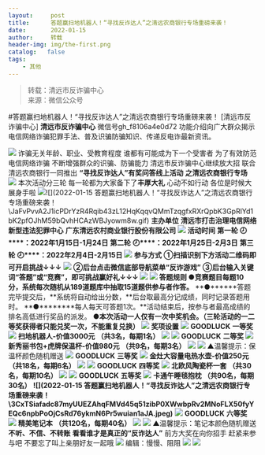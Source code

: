 ```yaml
---
layout:     post
title:      答题赢扫地机器人！“寻找反诈达人”之清远农商银行专场重磅来袭！
date:       2022-01-15
author:     转载
header-img: img/the-first.png
catalog:   false
tags:
    - 其他
---
```


<blockquote><p>转载：清远市反诈骗中心<br>
来源：微信公众号</p></blockquote>

#答题赢扫地机器人！“寻找反诈达人”之清远农商银行专场重磅来袭！
[清远市反诈骗中心]
**清远市反诈骗中心**
微信号gh_f8106a4e0d72
功能介绍向广大群众揭示电信网络诈骗犯罪手法、普及识骗防骗知识、传递反电诈最新资讯。

![]({{site.baseurl}}/postimg/3CxTSiafadcic5zyXUfbXLUClzlpaoknCpV4bErPg2kuuS97hoJJbNCtFOVZ9X0j5W26HDaregC5kibiaLGl8CPr9A.gif)
诈骗无关年龄、职业、受教育程度
谁都有可能成为下一个受害者
为了有效防范电信网络诈骗
不断增强群众的识骗、防骗能力
清远市反诈骗中心继续放大招
联合清远农商银行一同推出
**“寻找反诈达人”有奖问答线上活动**
**之清远农商银行专场**
![]({{site.baseurl}}/postimg/3CxTSiafadc9Um5QCqDicfY1BUyayLwKEicezu4ic3RY4Mfh3EHvZWgbMFxL3c9v1ty1t5PQXGyCyTUTx6iaOCb3Jsg.jpeg)
本次活动分三轮
每一轮都为大家备下了**丰厚大礼**
心动不如行动
各位是时候大展身手啦
![]({{site.baseurl}}/postimg/3CxTSiafadc87myUUEZAhqFMVd45q51zibDic9LHpyNYgAGVOiavgvibfv5USRM86B0zr6JrP8xaOibK4OeLIoXlYdSQ.gif)![](2022-01-15
答题赢扫地机器人！“寻找反诈达人”之清远农商银行专场重磅来袭！\\JaFvPvvA2J1icPDrYzR4Rqib43zL12HqKqqvQMmTzqgfxRXrQpbK3GpRlYd1bK2pfOJhM59bQvhHCAzWBJyowm8w.gif)
**主办单位**
**清远市打击治理电信网络新型违法犯罪中心**
**广东清远农村商业银行股份有限公司**
![]({{site.baseurl}}/postimg/JaFvPvvA2J1icPDrYzR4Rqib43zL12HqKqqvQMmTzqgfxRXrQpbK3GpRlYd1bK2pfOJhM59bQvhHCAzWBJyowm8w.gif)
**活动时间**
**第一轮**
**🕗****：2022年1月15日-1月24日**
**第二轮**
**🕗****：2022年1月25日-2月3日**
**第三轮**
**🕗****：2022年2月4日-2月15日**
![]({{site.baseurl}}/postimg/JaFvPvvA2J1icPDrYzR4Rqib43zL12HqKqqvQMmTzqgfxRXrQpbK3GpRlYd1bK2pfOJhM59bQvhHCAzWBJyowm8w.gif)
**参与方式**
**①扫描识别下方活动二维码即可开启挑战↓↓↓**
![]({{site.baseurl}}/postimg/3CxTSiafadc83YmjITC6A2oaDWMgmI3zbxjI5d13fPibcEecA43ibNDQBOQRKvibIZhlibyFhPdcOD0EaFFOp3Du0fA.png)
**②后台点击微信底部导航菜单“反诈游戏”**
**③后台输入关键词“答题”或“竞赛”，**即可挑战赢好礼↓↓↓
![]({{site.baseurl}}/postimg/3CxTSiafadc9AjVJN7zd3B5uxF536oXibdCUI5Z69E4LK7SymX9Z6rLoJ9wQFtCfURI7ClicxudNBoDegS9Uiamiapw.jpeg)
![]({{site.baseurl}}/postimg/JaFvPvvA2J1icPDrYzR4Rqib43zL12HqKqqvQMmTzqgfxRXrQpbK3GpRlYd1bK2pfOJhM59bQvhHCAzWBJyowm8w.gif)
**答题规则**
●竞赛题目每题10分，系统每次随机从189道题库中**抽取15道题供参与者作答。**
**●******答题完毕提交后，**系统将自动给出分数，**后台取最高分记成绩，同时记录答题用时。
**●********每人每天可答题1次。**活动结束后，按参与者最高成绩的排名高低进行奖品的派发。
**●******本次活动一人**仅有一次中奖机会。****（三轮活动的一二等奖获得者只能兑奖一次，不能重复兑换）**
![]({{site.baseurl}}/postimg/JaFvPvvA2J1icPDrYzR4Rqib43zL12HqKqqvQMmTzqgfxRXrQpbK3GpRlYd1bK2pfOJhM59bQvhHCAzWBJyowm8w.gif)
**奖项设置**
![]({{site.baseurl}}/postimg/JaFvPvvA2J1icPDrYzR4Rqib43zL12HqKq7HxgfWfmqzk8TkGCicDkb5qJZibmZTEPH7J0USlP6R8gMJrQg5ByhgZQ.gif)
**GOODLUCK**
**一等奖**
![]({{site.baseurl}}/postimg/JaFvPvvA2J1icPDrYzR4Rqib43zL12HqKq7HxgfWfmqzk8TkGCicDkb5qJZibmZTEPH7J0USlP6R8gMJrQg5ByhgZQ.gif)
**扫地机器人-价值3000元**
**（共3名，每期1名）**
![]({{site.baseurl}}/postimg/3CxTSiafadc87myUUEZAhqFMVd45q51zibXVLJTf8z7kia4pa8n1TEhkdhIicR9r62MO1qIhAcBKgELFKpZSXzwUmw.jpeg)
![]({{site.baseurl}}/postimg/JaFvPvvA2J1icPDrYzR4Rqib43zL12HqKq7HxgfWfmqzk8TkGCicDkb5qJZibmZTEPH7J0USlP6R8gMJrQg5ByhgZQ.gif)
**GOODLUCK**
**二等奖**
![]({{site.baseurl}}/postimg/JaFvPvvA2J1icPDrYzR4Rqib43zL12HqKq7HxgfWfmqzk8TkGCicDkb5qJZibmZTEPH7J0USlP6R8gMJrQg5ByhgZQ.gif)
**新秀丽书包+虎牌保温杯-价值980元**
**（共9名，每期3名）**
![]({{site.baseurl}}/postimg/3CxTSiafadc87myUUEZAhqFMVd45q51ziboQY4Ld0ctjSiaRglFXUAy6sLTCaS9sQWb3N37iadamVGBjDIOnS4dr2g.jpeg)
![]({{site.baseurl}}/postimg/3CxTSiafadc87myUUEZAhqFMVd45q51zibRB7zqWics0T3A6t3dnRtYibbSBWicEEQ072giascvp4vNOc52rUnwPK8oQ.jpeg)
▲温馨提示：保温杯颜色随机赠送
![]({{site.baseurl}}/postimg/JaFvPvvA2J1icPDrYzR4Rqib43zL12HqKq7HxgfWfmqzk8TkGCicDkb5qJZibmZTEPH7J0USlP6R8gMJrQg5ByhgZQ.gif)
**GOODLUCK**
**三等奖**
![]({{site.baseurl}}/postimg/JaFvPvvA2J1icPDrYzR4Rqib43zL12HqKq7HxgfWfmqzk8TkGCicDkb5qJZibmZTEPH7J0USlP6R8gMJrQg5ByhgZQ.gif)
**金灶大容量电热水壶-价值250元**
**（共18名，每期6名）**
![]({{site.baseurl}}/postimg/3CxTSiafadc87myUUEZAhqFMVd45q51zibic8GUdOFic3jDdQg6hgpYI2bvdjWeAfFA4H8l7lXV9egOSo74iay7X8yA.png)
![]({{site.baseurl}}/postimg/JaFvPvvA2J1icPDrYzR4Rqib43zL12HqKq7HxgfWfmqzk8TkGCicDkb5qJZibmZTEPH7J0USlP6R8gMJrQg5ByhgZQ.gif)
**GOODLUCK**
**四等奖**
![]({{site.baseurl}}/postimg/JaFvPvvA2J1icPDrYzR4Rqib43zL12HqKq7HxgfWfmqzk8TkGCicDkb5qJZibmZTEPH7J0USlP6R8gMJrQg5ByhgZQ.gif)
**北欧风陶瓷杯一套**
**（共30名，每期10名）**
![]({{site.baseurl}}/postimg/3CxTSiafadc87myUUEZAhqFMVd45q51zibicxXNhYq7SLsGicQY48IN1oc743lYv0lia6SbfoHKbkj8skvowFr7mZvA.jpeg)
![]({{site.baseurl}}/postimg/JaFvPvvA2J1icPDrYzR4Rqib43zL12HqKq7HxgfWfmqzk8TkGCicDkb5qJZibmZTEPH7J0USlP6R8gMJrQg5ByhgZQ.gif)
**GOODLUCK**
**五等奖**
![]({{site.baseurl}}/postimg/JaFvPvvA2J1icPDrYzR4Rqib43zL12HqKq7HxgfWfmqzk8TkGCicDkb5qJZibmZTEPH7J0USlP6R8gMJrQg5ByhgZQ.gif)
**卡通午睡毯抱枕**
**（共90名，每期30名）**
**![](2022-01-15
答题赢扫地机器人！“寻找反诈达人”之清远农商银行专场重磅来袭！\\3CxTSiafadc87myUUEZAhqFMVd45q51zibP0XWwbpRv2MNoFLX50fyYEQc6npbPoOjCsRd76ykmN6Pr5wuian1aJA.jpeg)**
![]({{site.baseurl}}/postimg/JaFvPvvA2J1icPDrYzR4Rqib43zL12HqKq7HxgfWfmqzk8TkGCicDkb5qJZibmZTEPH7J0USlP6R8gMJrQg5ByhgZQ.gif)
**GOODLUCK**
**六等奖**
![]({{site.baseurl}}/postimg/JaFvPvvA2J1icPDrYzR4Rqib43zL12HqKq7HxgfWfmqzk8TkGCicDkb5qJZibmZTEPH7J0USlP6R8gMJrQg5ByhgZQ.gif)
**精美笔记本**
**（共120名，每期40名）**
![]({{site.baseurl}}/postimg/3CxTSiafadc87myUUEZAhqFMVd45q51zibT01cUNBrXGpSaMgWPVbJE4M8NiaLicjAaP4hOCETXEx3w8u3UtBqrNKw.jpeg)
![]({{site.baseurl}}/postimg/3CxTSiafadc87myUUEZAhqFMVd45q51zibzCf2q1HLKB6bVejVNVuQicTSSZpXapIrBy5UIwDMXKyICbZ9QRdQodw.jpeg)
▲温馨提示：笔记本颜色随机赠送
**不听、不信、不转账**
**看看谁才是真正的“**反诈达人**”**
前方大奖在向你招手
赶紧来参与吧
不要忘了叫上亲朋好友一起哦
![]({{site.baseurl}}/postimg/3CxTSiafadc87myUUEZAhqFMVd45q51zibZfYHCibo49oL9ACGqNkW8icemy7tweFnqfYduTSLicfyOPlEgAdkD4IUA.gif)
编辑：慢慢、阻阻
![]({{site.baseurl}}/postimg/SUycX2yckdJ5YVVCpDYl0c5CbMTO3KgBTesbSxe5zKHlm2GQsTWAFTgswCXscN6Y9vuJHFcE77orSK7ClzYOdg.jpeg)
![]({{site.baseurl}}/postimg/3CxTSiafadcic5zyXUfbXLUClzlpaoknCpErldQhhamfG7KH1qHGrr3icT9iaAoE1B4noSO7EewO2k8fys5pMuaoog.gif)
